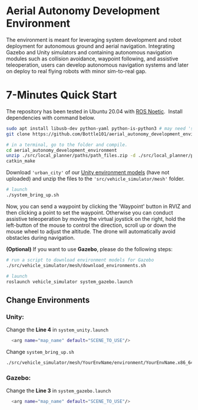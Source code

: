 # Aerial Autonomy Development Environment

The environment is meant for leveraging system development and robot deployment for autonomous ground and aerial navigation. Integrating Gazebo and Unity simulators and containing autonomous navigation modules such as collision avoidance, waypoint following, and assistive teleoperation, users can develop autonomous navigation systems and later on deploy to real flying robots with minor sim-to-real gap.

# 7-Minutes Quick Start

The repository has been tested in Ubuntu 20.04 with [ROS Noetic](http://wiki.ros.org/noetic/Installation).  Install dependencies with command below.

```bash
sudo apt install libusb-dev python-yaml python-is-python3 # may need 'sudo apt update' first
git clone https://github.com/Bottle101/aerial_autonomy_development_environment.git

# in a terminal, go to the folder and compile.
cd aerial_autonomy_development_environment
unzip ./src/local_planner/paths/path_files.zip -d ./src/local_planner/paths
catkin_make
```

Download `'urban_city'` of our [Unity environment models](https://drive.google.com/drive/folders/1bmxdT6Oxzt0_0tohye2br7gqTnkMaq20?usp=share_link) (have not uploaded) and unzip the files to the `'src/vehicle_simulator/mesh'` folder. 

```bash
# launch
./system_bring_up.sh
```

Now, you can send a waypoint by clicking the 'Waypoint' button in RVIZ and then clicking a point to set the waypoint. Otherwise you can conduct assistive teleoperation by moving the virtual joystick on the right, hold the left-button of the mouse to control the direction, scroll up or down the mouse wheel to adjust the altitude. The drone will automatically avoid obstacles during navigation.

**(Optional)** If you want to use **Gazebo**, please do the following steps:

```bash
# run a script to download environment models for Gazebo
./src/vehicle_simulator/mesh/download_environments.sh

# launch
roslaunch vehicle_simulator system_gazebo.launch
```

## Change Environments

### Unity:

Change the **Line 4** in `system_unity.launch`

```bash
  <arg name="map_name" default="SCENE_TO_USE"/>
```

Change `system_bring_up.sh`

```bash
./src/vehicle_simulator/mesh/YourEnvName/environment/YourEnvName.x86_64
```


### Gazebo:

Change the **Line 3** in `system_gazebo.launch`

```bash
  <arg name="map_name" default="SCENE_TO_USE"/>
```